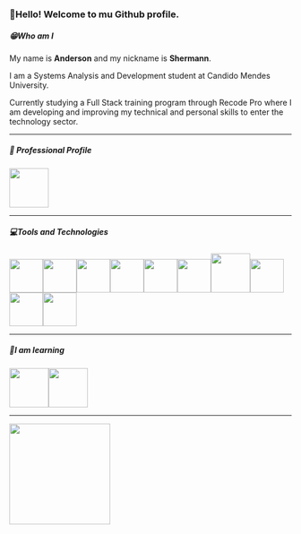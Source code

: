 ### 👋Hello! Welcome to mu Github profile.

##### 😁Who am I

My name is <b>Anderson</b> and my nickname is <b>Shermann</b>.

I am a Systems Analysis and Development student at Candido Mendes University.

Currently studying a Full Stack training program through Recode Pro where I am developing and improving my technical and personal skills to enter the technology sector.

<hr>

##### 💼 Professional Profile

<a href="https://www.linkedin.com/in/andersonshermann/">
<img src="https://cdn.jsdelivr.net/gh/devicons/devicon/icons/linkedin/linkedin-original-wordmark.svg" width="70" height="70" /></a>

<hr>

##### 💻Tools and Technologies

<img src="https://cdn.jsdelivr.net/gh/devicons/devicon/icons/html5/html5-original.svg" width="60" height="60"  /><img src="https://cdn.jsdelivr.net/gh/devicons/devicon/icons/css3/css3-original.svg"  width="60" height="60"  /><img src="https://cdn.jsdelivr.net/gh/devicons/devicon/icons/bootstrap/bootstrap-original.svg"  width="60" height="60"/><img src="https://cdn.jsdelivr.net/gh/devicons/devicon/icons/javascript/javascript-original.svg" width="60" height="60" /><img src="https://cdn.jsdelivr.net/gh/devicons/devicon/icons/react/react-original.svg" width="60" height="60"/><img src="https://cdn.jsdelivr.net/gh/devicons/devicon/icons/python/python-original.svg"  width="60" height="60"/><img src="https://cdn.jsdelivr.net/gh/devicons/devicon/icons/mysql/mysql-original-wordmark.svg" width="70" height="70" /><img src="https://cdn.jsdelivr.net/gh/devicons/devicon/icons/github/github-original.svg" width="60" height="60" /><img src="https://raw.githubusercontent.com/microsoft/PowerBI-Icons/2bf1c982fb24528eee1559a96a25eb534c175cfd/SVG/Power-BI.svg"  width="60" height="60"><img src="https://raw.githubusercontent.com/microsoft/PowerBI-Icons/2bf1c982fb24528eee1559a96a25eb534c175cfd/SVG/Power-Automate-Colored.svg"  width="60" height="60">

<hr>

##### 🧠I am learning

<img src="https://cdn.jsdelivr.net/gh/devicons/devicon/icons/java/java-original-wordmark.svg" width="70" height="70" /><img src="https://cdn.jsdelivr.net/gh/devicons/devicon/icons/spring/spring-original-wordmark.svg" width="70" height="70" />

<hr>

<div>
<a href="https://github.com/AndersonShermann"> 
    <img loading="lazy" height="180em" src="https://github-readme-stats.vercel.app/api/top-langs/?username=AndersonShermann&layout=compact&langs_count=7&theme=dracula"/>
</a>
</div>








<!--
**AndersonShermann/AndersonShermann** is a ✨ _special_ ✨ repository because its `README.md` (this file) appears on your GitHub profile.

Here are some ideas to get you started:

- 🔭 I’m currently working on ...
- 🌱 I’m currently learning ...
- 👯 I’m looking to collaborate on ...
- 🤔 I’m looking for help with ...
- 💬 Ask me about ...
- 📫 How to reach me: ...
- 😄 Pronouns: ...
- ⚡ Fun fact: ...
-->
